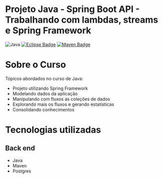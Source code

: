 # Projeto Java - Spring Boot API  - Trabalhando com lambdas, streams e Spring Framework
![Java](https://img.shields.io/badge/Java-%23ED8B00.svg??style=for-the-badge&logo=openjdk&logoColor=white)
[![Eclipse Badge](https://badgen.net/badge/icon/eclipse?icon=eclipse&label)]()
[![Maven Badge](https://badgen.net/badge/icon/maven?icon=maven&label)]()

# Sobre o Curso
Tópicos abordados no curso de Java:

- Projeto utilizando Spring Framework
- Modelando dados da aplicação
- Manipulando com fluxos as coleções de dados
- Explorando mais os fluxos e gerando estatísticas
- Consolidando conhecimentos

# Tecnologias utilizadas
## Back end
- Java
- Maven
- Postgres
